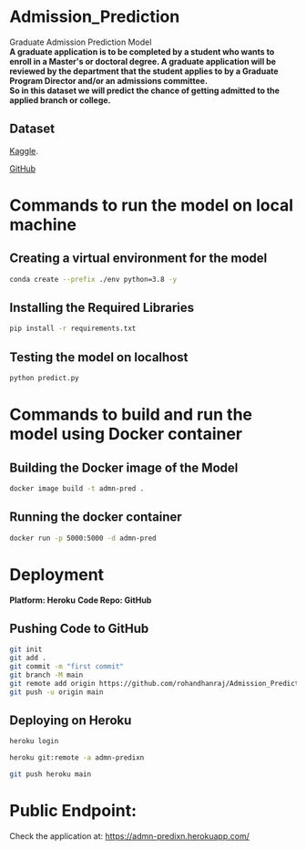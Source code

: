 # Admission_Prediction
Graduate Admission Prediction Model  
**A graduate application is to be completed by a student who wants to enroll in a Master's or doctoral degree. A graduate application will be reviewed by the department that the student applies to by a Graduate Program Director and/or an admissions committee.**  
**So in this dataset we will predict the chance of getting admitted to the applied branch or college.**

## Dataset
[Kaggle](https://www.kaggle.com/mohansacharya/graduate-admissions).

[GitHub](https://github.com/rohan-dhanraj/Datasets/blob/main/Admission_Predict.csv)


# Commands to run the model on local machine
## Creating a virtual environment for the model
```bash
conda create --prefix ./env python=3.8 -y
```
## Installing the Required Libraries
```bash
pip install -r requirements.txt
```
## Testing the model on localhost
```bash
python predict.py
```

# Commands to build and run the model using Docker container
## Building the Docker image of the Model
```bash
docker image build -t admn-pred .
```
## Running the docker container
```bash
docker run -p 5000:5000 -d admn-pred
```

# Deployment
**Platform: Heroku**
**Code Repo: GitHub**
## Pushing Code to GitHub
```bash
git init
git add .
git commit -m "first commit"
git branch -M main
git remote add origin https://github.com/rohandhanraj/Admission_Prediction
git push -u origin main
```
## Deploying on Heroku
```bash
heroku login

heroku git:remote -a admn-predixn

git push heroku main
```

# Public Endpoint:
Check the application at: https://admn-predixn.herokuapp.com/
